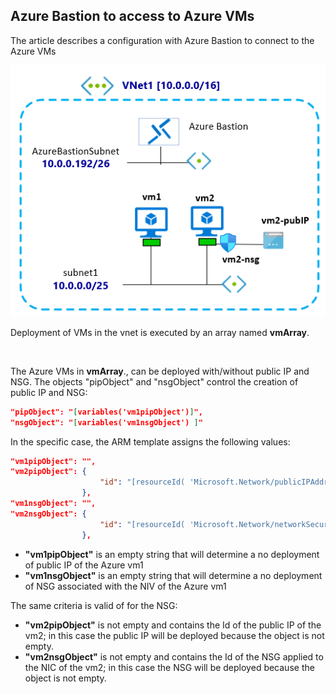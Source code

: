 <properties
pageTitle= 'Azure Bastion to access to Azure VMs'
description= "Azure Bastion to access to Azure VMs"
documentationcenter: na
services=""
documentationCenter="na"
authors="fabferri"
manager=""
editor=""/>

<tags
   ms.service="configuration-Example-Azure"
   ms.devlang="na"
   ms.topic="Azure networking"
   ms.tgt_pltfrm="na"
   ms.workload="Azure Bastion"
   ms.date="05/03/2022"
   ms.author="fabferri" />

## Azure Bastion to access to Azure VMs

The article describes a configuration with Azure Bastion to connect to the Azure VMs

[![1]][1]

Deployment of VMs in the vnet is executed by an array named **vmArray**.

<br>

The Azure VMs in **vmArray**., can be deployed with/without public IP and NSG.
The objects "pipObject" and "nsgObject" control the creation of public IP and NSG:

```json
"pipObject": "[variables('vm1pipObject')]",
"nsgObject": "[variables('vm1nsgObject') ]"
```
In the specific case, the ARM template assigns the following values: 

```json
"vm1pipObject": "",
"vm2pipObject": {
                    "id": "[resourceId( 'Microsoft.Network/publicIPAddresses',concat( variables('vm2Name'),'-pubIP' )  )]"
                },
"vm1nsgObject": "",
"vm2nsgObject": {
                    "id": "[resourceId( 'Microsoft.Network/networkSecurityGroups',concat( variables('vm2Name'),'-nsg' )  )]"
                },
```

* **"vm1pipObject"** is an empty string that will determine a no deployment of public IP of the Azure vm1
* **"vm1nsgObject"** is an empty string that will determine a no deployment of NSG associated with the NIV of the Azure vm1


The same criteria is valid of for the NSG:
* **"vm2pipObject"** is not empty and contains the Id of the public IP of the vm2; in this case the public IP will be deployed because the object is not empty.
* **"vm2nsgObject"** is not empty and contains the Id of the NSG applied to the NIC of the vm2; in this case the NSG will be deployed because the object is not empty.

<!--Image References-->

[1]: ./media/network-diagram1.png "network diagram"

<!--Link References-->

